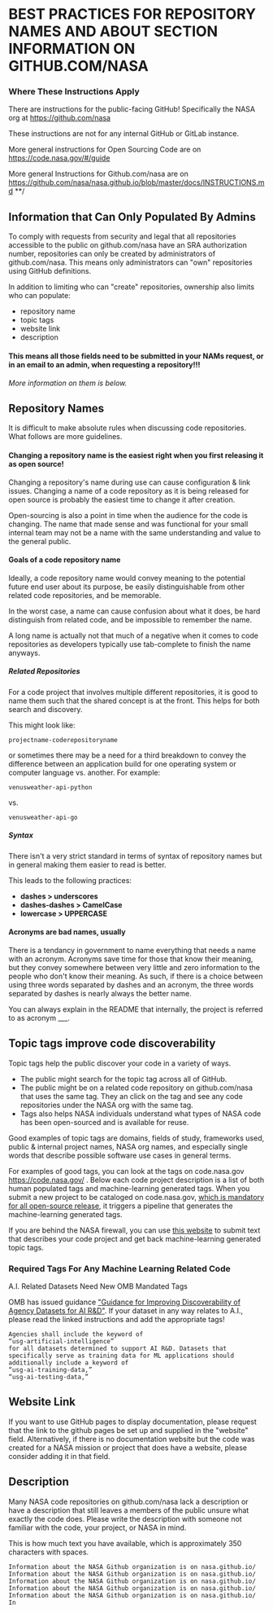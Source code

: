 # BEST PRACTICES FOR REPOSITORY NAMES AND ABOUT SECTION INFORMATION ON GITHUB.COM/NASA
### Where These Instructions Apply

There are instructions for the public-facing GitHub! Specifically the NASA org at https://github.com/nasa

These instructions are not for any internal GitHub or GitLab instance. 

More general instructions for Open Sourcing Code are on <a href="https://code.nasa.gov/#/guide">https://code.nasa.gov/#/guide</a>

More general Instructions for Github.com/nasa are on <a href="https://github.com/nasa/nasa.github.io/blob/master/docs/INSTRUCTIONS.md">https://github.com/nasa/nasa.github.io/blob/master/docs/INSTRUCTIONS.md</a>
**/

## Information that Can Only Populated By Admins 

To comply with requests from security and legal that all repositories accessible to the public on github.com/nasa have an SRA authorization number, repositories can only be created by administrators of github.com/nasa. This means only administrators can "own" repositories using GitHub definitions. 

In addition to limiting who can "create" repositories, ownership also limits who can populate:
- repository name
- topic tags
- website link 
- description

#### This means all those fields need to be submitted in your NAMs request, or in an email to an admin, when requesting a repository!!!

<i>More information on them is below.</i>

## Repository Names
It is difficult to make absolute rules when discussing code repositories. What follows are more guidelines.

#### Changing a repository name is the easiest right when you first releasing it as open source! 
Changing a repository's name during use can cause configuration & link issues. Changing a name of a code repository as it is being released for open source is probably the easiest time to change it after creation. 

Open-sourcing is also a point in time when the audience for the code is changing. The name that made sense and was functional for your small internal team may not be a name with the same understanding and value to the general public.

#### Goals of a code repository name
Ideally, a code repository name would convey meaning to the potential future end user about its purpose, be easily distinguishable from other related code repositories, and be memorable. 

In the worst case, a name can cause confusion about what it does, be hard distinguish from related code, and be impossible to remember the name. 

A long name is actually not that much of a negative when it comes to code repositories as developers typically use tab-complete to finish the name anyways.

##### Related Repositories
For a code project that involves multiple different repositories, it is good to name them such that the shared concept is at the front. This helps for both search and discovery. 

This might look like:
``` 
projectname-coderepositoryname
```
or sometimes there may be a need for a third breakdown to convey the difference between an application build for one operating system or computer language vs. another. For example:
``` 
venusweather-api-python
```
vs.
``` 
venusweather-api-go
```
##### Syntax 
There isn't a very strict standard in terms of syntax of repository names but in general making them easier to read is better. 

This leads to the following practices:
- <b>dashes > underscores </b>
- <b>dashes-dashes > CamelCase </b>
- <b>lowercase > UPPERCASE</b>

#### Acronyms are bad names, usually
There is a tendancy in government to name everything that needs a name with an acronym. Acronyms save time for those that know their meaning, but they convey somewhere between very little and zero information to the people who don't know their meaning. As such, if there is a choice between using three words separated by dashes and an acronym, the three words separated by dashes is nearly always the better name. 

You can always explain in the README that internally, the project is referred to as acronym ___. 


## Topic tags improve code discoverability
Topic tags help the public discover your code in a variety of ways. 
- The public might search for the topic tag across all of GitHub. 
- The public might be on a related code repository on github.com/nasa that uses the same tag. They an click on the tag and see any code repositories under the NASA org with the same tag. 
- Tags also helps NASA individuals understand what types of NASA code has been open-sourced and is available for reuse.

Good examples of topic tags are domains, fields of study, frameworks used, public & internal project names, NASA org names, and especially single words that describe possible software use cases in general terms.

For examples of good tags, you can look at the tags on code.nasa.gov https://code.nasa.gov/ . Below each code project description is a list of both human populated tags and machine-learning generated tags. When you submit a new project to be cataloged on code.nasa.gov, <a href="https://code.nasa.gov/#/guide">which is mandatory for all open-source release</a>, it triggers a pipeline that generates the machine-learning generated tags.

If you are behind the NASA firewall, you can use <a href="https://compute.analytics.nasa.gov/">this website</a> to submit text that describes your code project and get back machine-learning generated topic tags. 

### Required Tags For Any Machine Learning Related Code
A.I. Related Datasets Need New OMB Mandated Tags

OMB has issued guidance <a href="https://code.gov/assets/data/ai_inventory-guidance.pdf">"Guidance for Improving Discoverability of Agency Datasets for AI R&D"</a>. If your dataset in any way relates to A.I., please read the linked instructions and add the appropriate tags!
```
Agencies shall include the keyword of 
“usg-artificial-intelligence” 
for all datasets determined to support AI R&D. Datasets that specifically serve as training data for ML applications should additionally include a keyword of 
“usg-ai-training-data,”
“usg-ai-testing-data,”
```


## Website Link
If you want to use GitHub pages to display documentation, please request that the link to the github pages be set up and supplied in the "website" field. Alternatively, if there is no documentation website but the code was created for a NASA mission or project that does have a website, please consider adding it in that field. 

## Description
Many NASA code repositories on github.com/nasa lack a description or have a description that still leaves a members of the public unsure what exactly the code does. Please write the description with someone not familiar with the code, your project, or NASA in mind. 

This is how much text you have available, which is approximately 350 characters with spaces. 
```
Information about the NASA Github organization is on nasa.github.io/ Information about the NASA Github organization is on nasa.github.io/ Information about the NASA Github organization is on nasa.github.io/ Information about the NASA Github organization is on nasa.github.io/ Information about the NASA Github organization is on nasa.github.io/ In
```


